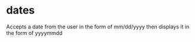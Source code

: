 # dates
Accepts a date from the user in the form of mm/dd/yyyy then displays it in the form of yyyymmdd
